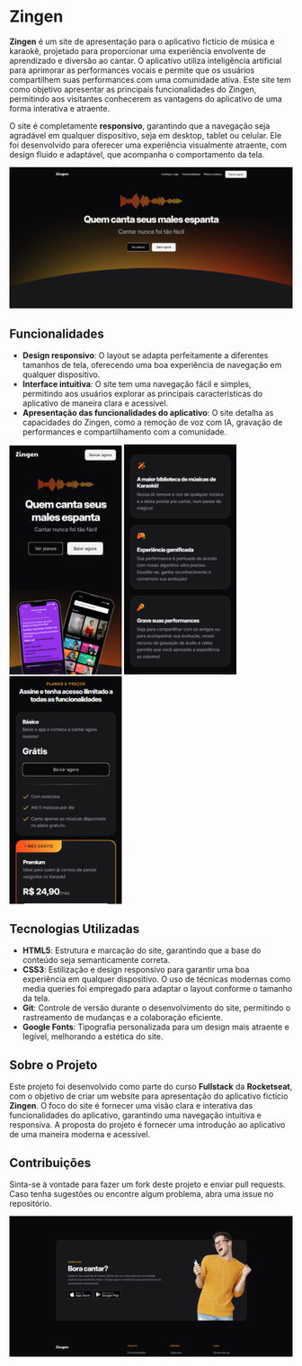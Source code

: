 # Zingen 

**Zingen** é um site de apresentação para o aplicativo fictício de música e karaokê, projetado para proporcionar uma experiência envolvente de aprendizado e diversão ao cantar. O aplicativo utiliza inteligência artificial para aprimorar as performances vocais e permite que os usuários compartilhem suas performances com uma comunidade ativa. Este site tem como objetivo apresentar as principais funcionalidades do Zingen, permitindo aos visitantes conhecerem as vantagens do aplicativo de uma forma interativa e atraente.

O site é completamente **responsivo**, garantindo que a navegação seja agradável em qualquer dispositivo, seja em desktop, tablet ou celular. Ele foi desenvolvido para oferecer uma experiência visualmente atraente, com design fluido e adaptável, que acompanha o comportamento da tela.

<img src="assets/image4.png" width="800px">

## Funcionalidades

- **Design responsivo**: O layout se adapta perfeitamente a diferentes tamanhos de tela, oferecendo uma boa experiência de navegação em qualquer dispositivo.
- **Interface intuitiva**: O site tem uma navegação fácil e simples, permitindo aos usuários explorar as principais características do aplicativo de maneira clara e acessível.
- **Apresentação das funcionalidades do aplicativo**: O site detalha as capacidades do Zingen, como a remoção de voz com IA, gravação de performances e compartilhamento com a comunidade.

<img src="assets/image1.png" width="200px">     <img src="assets/image2.png" width="200px">     <img src="assets/image3.png" width="200px">

## Tecnologias Utilizadas

- **HTML5**: Estrutura e marcação do site, garantindo que a base do conteúdo seja semanticamente correta.
- **CSS3**: Estilização e design responsivo para garantir uma boa experiência em qualquer dispositivo. O uso de técnicas modernas como media queries foi empregado para adaptar o layout conforme o tamanho da tela.
- **Git**: Controle de versão durante o desenvolvimento do site, permitindo o rastreamento de mudanças e a colaboração eficiente.
- **Google Fonts**: Tipografia personalizada para um design mais atraente e legível, melhorando a estética do site.

## Sobre o Projeto

Este projeto foi desenvolvido como parte do curso **Fullstack** da **Rocketseat**, com o objetivo de criar um website para apresentação do aplicativo fictício **Zingen**. O foco do site é fornecer uma visão clara e interativa das funcionalidades do aplicativo, garantindo uma navegação intuitiva e responsiva. A proposta do projeto é fornecer uma introdução ao aplicativo de uma maneira moderna e acessível.

## Contribuições

Sinta-se à vontade para fazer um fork deste projeto e enviar pull requests. Caso tenha sugestões ou encontre algum problema, abra uma issue no repositório.

  <img src="assets/image5.png" width="800px">

